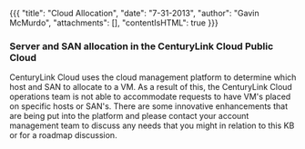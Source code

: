 {{{
  "title": "Cloud Allocation",
  "date": "7-31-2013",
  "author": "Gavin McMurdo",
  "attachments": [],
  "contentIsHTML": true
}}}

<h3>Server and SAN allocation in the CenturyLink Cloud Public Cloud</h3>
<p>CenturyLink Cloud uses the cloud management platform to determine which host and SAN to allocate to a VM. As a result of this, the CenturyLink Cloud operations team is not able to accommodate requests to have VM's placed on specific hosts or SAN's. There are some innovative
  enhancements that are being put into the platform and please contact your account management team to discuss any needs that you might in relation to this KB or for a roadmap discussion.</p>
